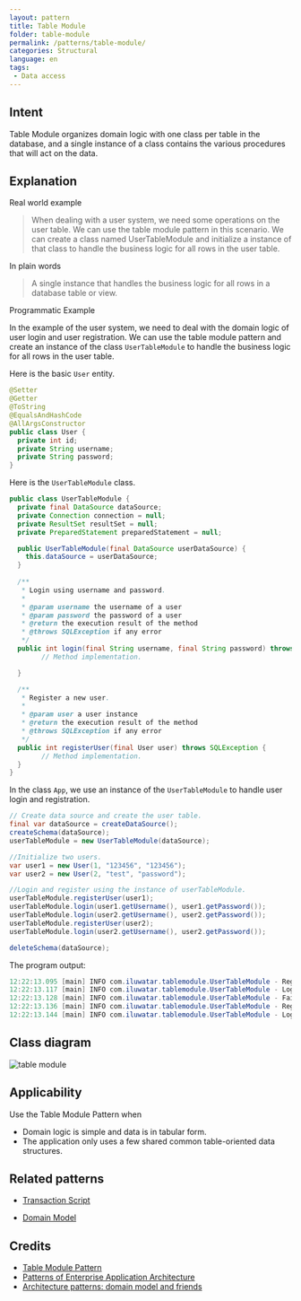```yaml
---
layout: pattern
title: Table Module
folder: table-module
permalink: /patterns/table-module/
categories: Structural
language: en
tags:
 - Data access
---
```


## Intent
Table Module organizes domain logic with one class per table in the database, and a single instance of a class contains the various procedures that will act on the data.

## Explanation

Real world example

> When dealing with a user system, we need some operations on the user table. We can use the table module pattern in this scenario. We can create a class named UserTableModule and initialize a instance of that class to handle the business logic for all rows in the user table.

In plain words

> A single instance that handles the business logic for all rows in a database table or view.

Programmatic Example

In the example of the user system, we need to deal with the domain logic of user login and user registration. We can use the table module pattern and create an instance of the class `UserTableModule` to handle the business logic for all rows in the user table.

Here is the basic `User` entity.

```java
@Setter
@Getter
@ToString
@EqualsAndHashCode
@AllArgsConstructor
public class User {
  private int id;
  private String username;
  private String password;
}
```

Here is the `UserTableModule` class.

```java
public class UserTableModule {
  private final DataSource dataSource;
  private Connection connection = null;
  private ResultSet resultSet = null;
  private PreparedStatement preparedStatement = null;

  public UserTableModule(final DataSource userDataSource) {
    this.dataSource = userDataSource;
  }
  
  /**
   * Login using username and password.
   *
   * @param username the username of a user
   * @param password the password of a user
   * @return the execution result of the method
   * @throws SQLException if any error
   */
  public int login(final String username, final String password) throws SQLException {
  		// Method implementation.

  }

  /**
   * Register a new user.
   *
   * @param user a user instance
   * @return the execution result of the method
   * @throws SQLException if any error
   */
  public int registerUser(final User user) throws SQLException {
  		// Method implementation.
  }
}
```

In the class `App`, we use an instance of the `UserTableModule` to handle user login and registration.

```java
// Create data source and create the user table.
final var dataSource = createDataSource();
createSchema(dataSource);
userTableModule = new UserTableModule(dataSource);

//Initialize two users.
var user1 = new User(1, "123456", "123456");
var user2 = new User(2, "test", "password");

//Login and register using the instance of userTableModule.
userTableModule.registerUser(user1);
userTableModule.login(user1.getUsername(), user1.getPassword());
userTableModule.login(user2.getUsername(), user2.getPassword());
userTableModule.registerUser(user2);
userTableModule.login(user2.getUsername(), user2.getPassword());

deleteSchema(dataSource);
```

The program output:

```java
12:22:13.095 [main] INFO com.iluwatar.tablemodule.UserTableModule - Register successfully!
12:22:13.117 [main] INFO com.iluwatar.tablemodule.UserTableModule - Login successfully!
12:22:13.128 [main] INFO com.iluwatar.tablemodule.UserTableModule - Fail to login!
12:22:13.136 [main] INFO com.iluwatar.tablemodule.UserTableModule - Register successfully!
12:22:13.144 [main] INFO com.iluwatar.tablemodule.UserTableModule - Login successfully!
```

## Class diagram

![](./etc/table-module.urm.png "table module")

## Applicability

Use the Table Module Pattern when

- Domain logic is simple and data is in tabular form.
- The application only uses a few shared common table-oriented data structures.

## Related patterns

- [Transaction Script](https://java-design-patterns.com/patterns/transaction-script/)

- [Domain Model](https://java-design-patterns.com/patterns/domain-model/)

## Credits

* [Table Module Pattern](http://wiki3.cosc.canterbury.ac.nz/index.php/Table_module_pattern)
* [Patterns of Enterprise Application Architecture](https://www.amazon.com/gp/product/0321127420/ref=as_li_qf_asin_il_tl?ie=UTF8&tag=javadesignpat-20&creative=9325&linkCode=as2&creativeASIN=0321127420&linkId=18acc13ba60d66690009505577c45c04)
* [Architecture patterns: domain model and friends](https://inviqa.com/blog/architecture-patterns-domain-model-and-friends)